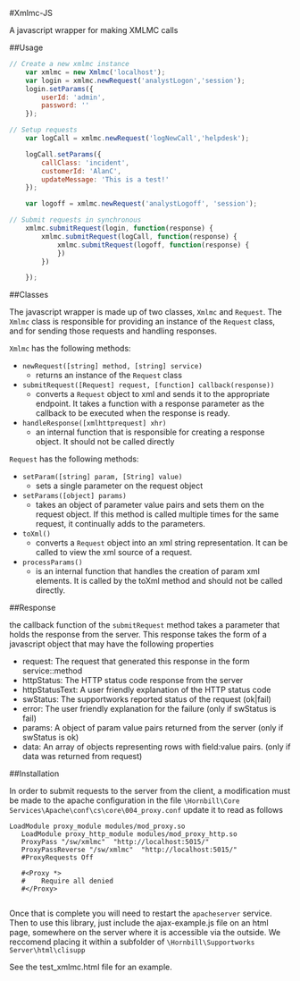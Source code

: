 #Xmlmc-JS

A javascript wrapper for making XMLMC calls


##Usage

```javascript
// Create a new xmlmc instance
    var xmlmc = new Xmlmc('localhost');
    var login = xmlmc.newRequest('analystLogon','session');
    login.setParams({
        userId: 'admin',
        password: ''
    });

// Setup requests
    var logCall = xmlmc.newRequest('logNewCall','helpdesk');

    logCall.setParams({
        callClass: 'incident',
        customerId: 'AlanC',
        updateMessage: 'This is a test!'
    });

    var logoff = xmlmc.newRequest('analystLogoff', 'session');

// Submit requests in synchronous
    xmlmc.submitRequest(login, function(response) {
        xmlmc.submitRequest(logCall, function(response) {
            xmlmc.submitRequest(logoff, function(response) {
            })
        })

    });
```

##Classes

The javascript wrapper is made up of two classes, `Xmlmc` and `Request`. The `Xmlmc` class is responsible for providing an
instance of the `Request` class, and for sending those requests and handling responses.

`Xmlmc` has the following methods:

* `newRequest([string] method, [string] service)` 
    - returns an instance of the `Request` class
* `submitRequest([Request] request, [function] callback(response))`
    - converts a `Request` object to xml and sends it to the appropriate endpoint. It takes a function with a response parameter as the callback to be executed when the response is ready.
* `handleResponse([xmlhttprequest] xhr)`
    - an internal function that is responsible for creating a response object. It should not be called directly

`Request` has the following methods:

* `setParam([string] param, [String] value)`
    - sets a single parameter on the request object
* `setParams([object] params)`
    - takes an object of parameter value pairs and sets them on the request object. If this method is called multiple times for the same request, it continually adds to the parameters.
* `toXml()`
    - converts a `Request` object into an xml string representation. It can be called to view the xml source of a request.
* `processParams()`
    -  is an internal function that handles the creation of param xml elements. It is called by the toXml method and should not be called directly.

##Response

the callback function of the `submitRequest` method takes a parameter that holds the response from the server. This response
takes the form of a javascript object that may have the following properties

* request: The request that generated this response in the form service::method
* httpStatus: The HTTP status code response from the server
* httpStatusText: A user friendly explanation of the HTTP status code
* swStatus: The supportworks reported status of the request (ok|fail)
* error: The user friendly explanation for the failure (only if swStatus is fail)
* params: A object of param value pairs returned from the server (only if swStatus is ok)
* data: An array of objects representing rows with field:value pairs. (only if data was returned from request)

##Installation

In order to submit requests to the server from the client, a modification must be made to the apache configuration
in the file `\Hornbill\Core Services\Apache\conf\cs\core\004_proxy.conf` update it to read as follows

```
LoadModule proxy_module modules/mod_proxy.so
   LoadModule proxy_http_module modules/mod_proxy_http.so
   ProxyPass "/sw/xmlmc"  "http://localhost:5015/"
   ProxyPassReverse "/sw/xmlmc"  "http://localhost:5015/"
   #ProxyRequests Off
   
   #<Proxy *>
   #    Require all denied
   #</Proxy>
   
```

Once that is complete you will need to restart the `apacheserver` service. Then to use this library, just include the 
ajax-example.js file on an html page, somewhere on the server where it is accessible via the outside. We reccomend placing
it within a subfolder of `\Hornbill\Supportworks Server\html\clisupp`

See the test_xmlmc.html file for an example.
